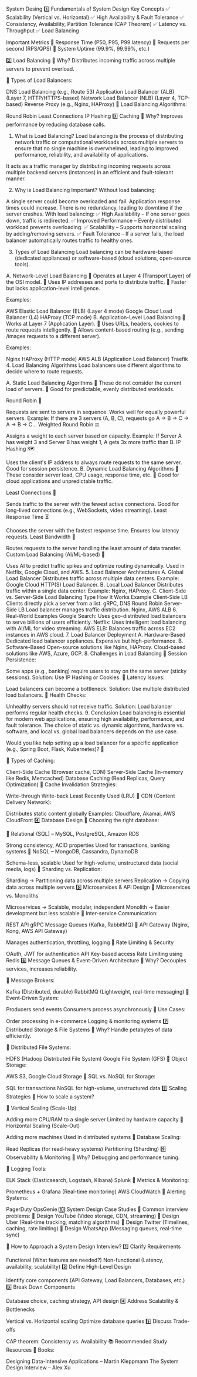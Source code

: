 System Desing 
1️⃣ Fundamentals of System Design
Key Concepts
✅ Scalability (Vertical vs. Horizontal)
✅ High Availability & Fault Tolerance
✅ Consistency, Availability, Partition Tolerance (CAP Theorem)
✅ Latency vs. Throughput
✅ Load Balancing

Important Metrics
🔹 Response Time (P50, P95, P99 latency)
🔹 Requests per second (RPS/QPS)
🔹 System Uptime (99.9%, 99.99%, etc.)

2️⃣ Load Balancing
📌 Why? Distributes incoming traffic across multiple servers to prevent overload.

🔹 Types of Load Balancers:

DNS Load Balancing (e.g., Route 53)
Application Load Balancer (ALB) (Layer 7, HTTP/HTTPS-based)
Network Load Balancer (NLB) (Layer 4, TCP-based)
Reverse Proxy (e.g., Nginx, HAProxy)
🔹 Load Balancing Algorithms:

Round Robin
Least Connections
IP Hashing
3️⃣ Caching
📌 Why? Improves performance by reducing database calls.


1. What is Load Balancing?
   Load balancing is the process of distributing network traffic or computational workloads across multiple servers to ensure that no single machine is overwhelmed, leading to improved performance, reliability, and availability of applications.

It acts as a traffic manager by distributing incoming requests across multiple backend servers (instances) in an efficient and fault-tolerant manner.

2. Why is Load Balancing Important?
   Without load balancing:

A single server could become overloaded and fail.
Application response times could increase.
There is no redundancy, leading to downtime if the server crashes.
With load balancing: ✅ High Availability – If one server goes down, traffic is redirected.
✅ Improved Performance – Evenly distributed workload prevents overloading.
✅ Scalability – Supports horizontal scaling by adding/removing servers.
✅ Fault Tolerance – If a server fails, the load balancer automatically routes traffic to healthy ones.

3. Types of Load Balancing
   Load balancing can be hardware-based (dedicated appliances) or software-based (cloud solutions, open-source tools).

A. Network-Level Load Balancing
🔹 Operates at Layer 4 (Transport Layer) of the OSI model.
🔹 Uses IP addresses and ports to distribute traffic.
🔹 Faster but lacks application-level intelligence.

Examples:

AWS Elastic Load Balancer (ELB) (Layer 4 mode)
Google Cloud Load Balancer (L4)
HAProxy (TCP mode)
B. Application-Level Load Balancing
🔹 Works at Layer 7 (Application Layer).
🔹 Uses URLs, headers, cookies to route requests intelligently.
🔹 Allows content-based routing (e.g., sending /images requests to a different server).

Examples:

Nginx
HAProxy (HTTP mode)
AWS ALB (Application Load Balancer)
Traefik
4. Load Balancing Algorithms
   Load balancers use different algorithms to decide where to route requests.

A. Static Load Balancing Algorithms
🔹 These do not consider the current load of servers.
🔹 Good for predictable, evenly distributed workloads.

Round Robin 🏀

Requests are sent to servers in sequence.
Works well for equally powerful servers.
Example: If there are 3 servers (A, B, C), requests go A → B → C → A → B → C...
Weighted Round Robin ⚖️

Assigns a weight to each server based on capacity.
Example: If Server A has weight 3 and Server B has weight 1, A gets 3x more traffic than B.
IP Hashing 🗺️

Uses the client's IP address to always route requests to the same server.
Good for session persistence.
B. Dynamic Load Balancing Algorithms
🔹 These consider server load, CPU usage, response time, etc.
🔹 Good for cloud applications and unpredictable traffic.

Least Connections 🔄

Sends traffic to the server with the fewest active connections.
Good for long-lived connections (e.g., WebSockets, video streaming).
Least Response Time ⏳

Chooses the server with the fastest response time.
Ensures low latency requests.
Least Bandwidth 📡

Routes requests to the server handling the least amount of data transfer.
Custom Load Balancing (AI/ML-based) 🤖

Uses AI to predict traffic spikes and optimize routing dynamically.
Used in Netflix, Google Cloud, and AWS.
5. Load Balancer Architectures
   A. Global Load Balancer
   Distributes traffic across multiple data centers.
   Example: Google Cloud HTTP(S) Load Balancer.
   B. Local Load Balancer
   Distributes traffic within a single data center.
   Example: Nginx, HAProxy.
   C. Client-Side vs. Server-Side Load Balancing
   Type	How It Works	Example
   Client-Side LB	Clients directly pick a server from a list.	gRPC, DNS Round Robin
   Server-Side LB	Load balancer manages traffic distribution.	Nginx, AWS ALB
6. Real-World Examples
   Google Search: Uses geo-distributed load balancers to serve billions of users efficiently.
   Netflix: Uses intelligent load balancing with AI/ML for video streaming.
   AWS ELB: Balances traffic across EC2 instances in AWS cloud.
7. Load Balancer Deployment
   A. Hardware-Based
   Dedicated load balancer appliances.
   Expensive but high-performance.
   B. Software-Based
   Open-source solutions like Nginx, HAProxy.
   Cloud-based solutions like AWS, Azure, GCP.
8. Challenges in Load Balancing
   🚨 Session Persistence:

Some apps (e.g., banking) require users to stay on the same server (sticky sessions).
Solution: Use IP Hashing or Cookies.
🚨 Latency Issues:

Load balancers can become a bottleneck.
Solution: Use multiple distributed load balancers.
🚨 Health Checks:

Unhealthy servers should not receive traffic.
Solution: Load balancer performs regular health checks.
9. Conclusion
   Load balancing is essential for modern web applications, ensuring high availability, performance, and fault tolerance. The choice of static vs. dynamic algorithms, hardware vs. software, and local vs. global load balancers depends on the use case.

Would you like help setting up a load balancer for a specific application (e.g., Spring Boot, Flask, Kubernetes)? 🚀

🔹 Types of Caching:

Client-Side Cache (Browser cache, CDN)
Server-Side Cache (In-memory like Redis, Memcached)
Database Caching (Read Replicas, Query Optimization)
🔹 Cache Invalidation Strategies:

Write-through
Write-back
Least Recently Used (LRU)
🔹 CDN (Content Delivery Network):

Distributes static content globally
Examples: Cloudflare, Akamai, AWS CloudFront
4️⃣ Database Design
📌 Choosing the right database:

🔹 Relational (SQL) – MySQL, PostgreSQL, Amazon RDS

Strong consistency, ACID properties
Used for transactions, banking systems
🔹 NoSQL – MongoDB, Cassandra, DynamoDB

Schema-less, scalable
Used for high-volume, unstructured data (social media, logs)
🔹 Sharding vs. Replication:

Sharding → Partitioning data across multiple servers
Replication → Copying data across multiple servers
5️⃣ Microservices & API Design
📌 Microservices vs. Monoliths

Microservices → Scalable, modular, independent
Monolith → Easier development but less scalable
🔹 Inter-service Communication:

REST API
gRPC
Message Queues (Kafka, RabbitMQ)
🔹 API Gateway (Nginx, Kong, AWS API Gateway)

Manages authentication, throttling, logging
🔹 Rate Limiting & Security

OAuth, JWT for authentication
API Key-based access
Rate Limiting using Redis
6️⃣ Message Queues & Event-Driven Architecture
📌 Why? Decouples services, increases reliability.

🔹 Message Brokers:

Kafka (Distributed, durable)
RabbitMQ (Lightweight, real-time messaging)
🔹 Event-Driven System:

Producers send events
Consumers process asynchronously
🔹 Use Cases:

Order processing in e-commerce
Logging & monitoring systems
7️⃣ Distributed Storage & File Systems
📌 Why? Handle petabytes of data efficiently.

🔹 Distributed File Systems:

HDFS (Hadoop Distributed File System)
Google File System (GFS)
🔹 Object Storage:

AWS S3, Google Cloud Storage
🔹 SQL vs. NoSQL for Storage:

SQL for transactions
NoSQL for high-volume, unstructured data
8️⃣ Scaling Strategies
📌 How to scale a system?

🔹 Vertical Scaling (Scale-Up)

Adding more CPU/RAM to a single server
Limited by hardware capacity
🔹 Horizontal Scaling (Scale-Out)

Adding more machines
Used in distributed systems
🔹 Database Scaling:

Read Replicas (for read-heavy systems)
Partitioning (Sharding)
9️⃣ Observability & Monitoring
📌 Why? Debugging and performance tuning.

🔹 Logging Tools:

ELK Stack (Elasticsearch, Logstash, Kibana)
Splunk
🔹 Metrics & Monitoring:

Prometheus + Grafana (Real-time monitoring)
AWS CloudWatch
🔹 Alerting Systems:

PagerDuty
OpsGenie
🔟 System Design Case Studies
📌 Common interview problems:
🔹 Design YouTube (Video storage, CDN, streaming)
🔹 Design Uber (Real-time tracking, matching algorithms)
🔹 Design Twitter (Timelines, caching, rate limiting)
🔹 Design WhatsApp (Messaging queues, real-time sync)

📌 How to Approach a System Design Interview?
1️⃣ Clarify Requirements

Functional (What features are needed?)
Non-functional (Latency, availability, scalability)
2️⃣ Define High-Level Design

Identify core components (API Gateway, Load Balancers, Databases, etc.)
3️⃣ Break Down Components

Database choice, caching strategy, API design
4️⃣ Address Scalability & Bottlenecks

Vertical vs. Horizontal scaling
Optimize database queries
5️⃣ Discuss Trade-offs

CAP theorem: Consistency vs. Availability
📚 Recommended Study Resources
📘 Books:

Designing Data-Intensive Applications – Martin Kleppmann
The System Design Interview – Alex Xu

